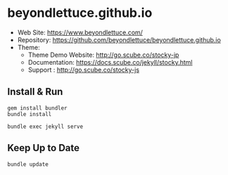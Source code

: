 # beyondlettuce.github.io

- Web Site: https://www.beyondlettuce.com/
- Repository: https://github.com/beyondlettuce/beyondlettuce.github.io
- Theme:
  - Theme Demo Website: http://go.scube.co/stocky-jp
  - Documentation: https://docs.scube.co/jekyll/stocky.html
  - Support : http://go.scube.co/stocky-js

## Install & Run

    gem install bundler
    bundle install

    bundle exec jekyll serve

## Keep Up to Date

    bundle update
